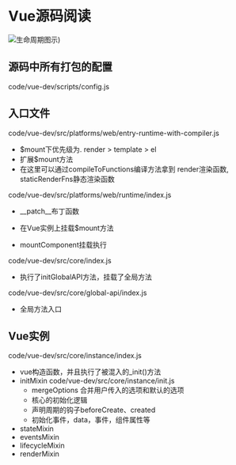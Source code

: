 # Vue源码阅读

![生命周期图示)](https://cn.vuejs.org/images/lifecycle.png)

## 源码中所有打包的配置

code/vue-dev/scripts/config.js

## 入口文件

code/vue-dev/src/platforms/web/entry-runtime-with-compiler.js

- $mount下优先级为.     render > template > el
- 扩展$mount方法
- 在这里可以通过compileToFunctions编译方法拿到 render渲染函数, staticRenderFns静态渲染函数

code/vue-dev/src/platforms/web/runtime/index.js

- __patch__布丁函数

- 在Vue实例上挂载$mount方法
- mountComponent挂载执行

code/vue-dev/src/core/index.js

- 执行了initGlobalAPI方法，挂载了全局方法

code/vue-dev/src/core/global-api/index.js

- 全局方法入口

## Vue实例

code/vue-dev/src/core/instance/index.js 

- vue构造函数，并且执行了被混入的_init()方法
- initMixin   code/vue-dev/src/core/instance/init.js
  - mergeOptions 合并用户传入的选项和默认的选项
  - 核心的初始化逻辑
  - 声明周期的钩子beforeCreate、created
  - 初始化事件，data，事件，组件属性等
- stateMixin
- eventsMixin
- lifecycleMixin
- renderMixin
